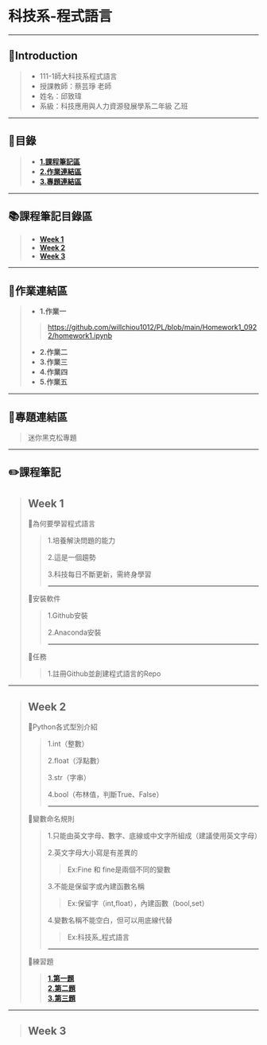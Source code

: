 # 科技系-程式語言
---
## 👦Introduction
> * 111-1師大科技系程式語言
> * 授課教師：蔡芸琤 老師  
> * 姓名：邱致瑋  
> * 系級：科技應用與人力資源發展學系二年級 乙班   
---
## 📑目錄
>+ [**1.課程筆記區** ](https://github.com/willchiou1012/PL/blob/main/README.md#%E8%AA%B2%E7%A8%8B%E7%AD%86%E8%A8%98%E5%8D%80)
>+ [**2.作業連結區** ](https://github.com/willchiou1012/PL/blob/main/README.md#-%E4%BD%9C%E6%A5%AD%E9%80%A3%E7%B5%90%E5%8D%80)
>+ [**3.專題連結區** ](https://github.com/willchiou1012/PL/blob/main/README.md#%E5%B0%88%E9%A1%8C%E9%80%A3%E7%B5%90%E5%8D%80)
---
## 📚課程筆記目錄區  
>+ [**Week 1**](https://github.com/willchiou1012/PL#week-1)
>+ [**Week 2**](https://github.com/willchiou1012/PL#week-2)
>+ [**Week 3**](https://github.com/willchiou1012/PL#week-3)
---
## 📖作業連結區
>+ **1.作業一**
>> https://github.com/willchiou1012/PL/blob/main/Homework1_0922/homework1.ipynb
>+ **2.作業二**
>+ **3.作業三**
>+ **4.作業四**
>+ **5.作業五**
---
## 🥇專題連結區
>迷你黑克松專題
---
## ✏️課程筆記
> ## Week 1
>📍為何要學習程式語言  
>> 1.培養解決問題的能力
>> 
>> 2.這是一個趨勢
>> 
>> 3.科技每日不斷更新，需終身學習
>>
>> ---
>📍安裝軟件  
>> 1.Github安裝
>>   
>> 2.Anaconda安裝
>>   
>> ---
>📍任務   
>> 1.註冊Github並創建程式語言的Repo
>> 
---
> ## Week 2
>📍Python各式型別介紹  
>>
>> 1.int（整數）  
>> 
>> 2.float（浮點數）
>>   
>> 3.str（字串）
>>   
>> 4.bool（布林值，判斷True、False）
>>  
>>--- 
>📍變數命名規則  
>> 1.只能由英文字母、數字、底線或中文字所組成（建議使用英文字母）  
>>
>> 2.英文字母大小寫是有差異的  
>>>   Ex:Fine 和 fine是兩個不同的變數
>>
>> 3.不能是保留字或內建函數名稱  
>>>   Ex:保留字（int,float），內建函數（bool,set）
>>
>> 4.變數名稱不能空白，但可以用底線代替
>>>   Ex:科技系_程式語言       
>>
>>---
>📍練習題  
>>    [**1.第一題**](https://github.com/willchiou1012/PL/blob/main/W2H1.ipynb)  
>>    [**2.第二題**](https://github.com/willchiou1012/PL/blob/main/W2H2.ipynb)  
>>    [**3.第三題**](https://github.com/willchiou1012/PL/blob/main/W2H3.ipynb)  
---
> ## Week 3





